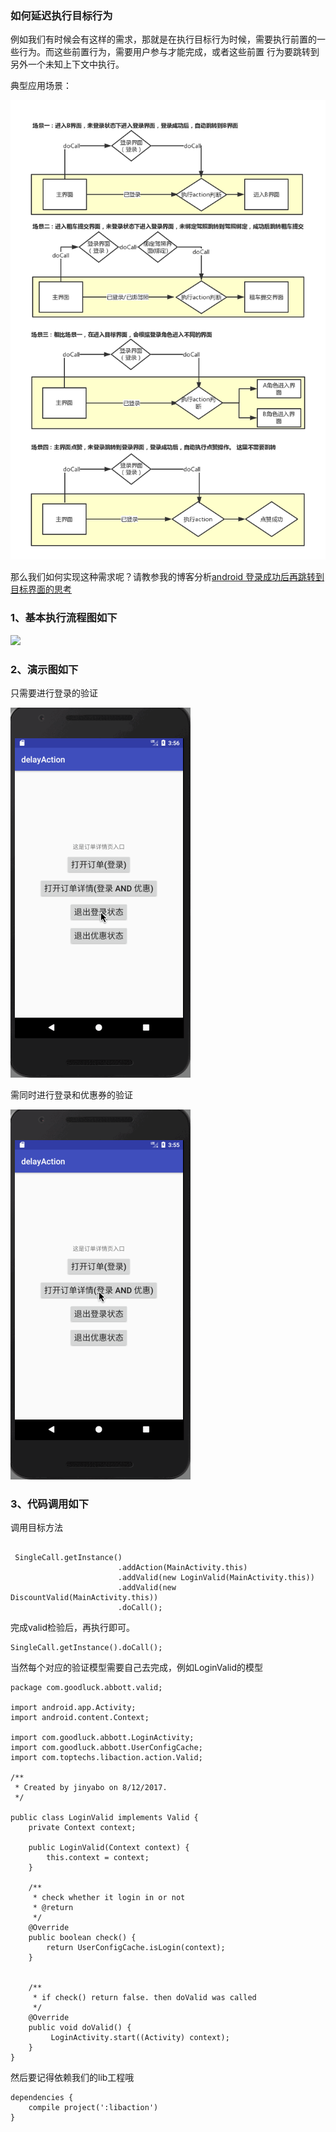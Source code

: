 ### 如何延迟执行目标行为

例如我们有时候会有这样的需求，那就是在执行目标行为时候，需要执行前置的一些行为。而这些前置行为，需要用户参与才能完成，或者这些前置
行为要跳转到另外一个未知上下文中执行。

典型应用场景：

![](./screen/delay_action.png)


那么我们如何实现这种需求呢？请教参我的博客分析[android 登录成功后再跳转到目标界面的思考](http://www.jianshu.com/p/1d0180ec64fb)




### 1、基本执行流程图如下

![](http://upload-images.jianshu.io/upload_images/2159256-91dedfb30a1c140c.png?imageMogr2/auto-orient/strip%7CimageView2/2/w/700)

### 2、演示图如下

只需要进行登录的验证

![](./screen/action-login.gif)

需同时进行登录和优惠券的验证

![](./screen/action-login-dis.gif)

### 3、代码调用如下

调用目标方法
```

 SingleCall.getInstance()
                        .addAction(MainActivity.this)
                        .addValid(new LoginValid(MainActivity.this))
                        .addValid(new DiscountValid(MainActivity.this))
                        .doCall();

```

完成valid检验后，再执行即可。
```
SingleCall.getInstance().doCall();

```

当然每个对应的验证模型需要自己去完成，例如LoginValid的模型

```
package com.goodluck.abbott.valid;

import android.app.Activity;
import android.content.Context;

import com.goodluck.abbott.LoginActivity;
import com.goodluck.abbott.UserConfigCache;
import com.toptechs.libaction.action.Valid;

/**
 * Created by jinyabo on 8/12/2017.
 */

public class LoginValid implements Valid {
    private Context context;

    public LoginValid(Context context) {
        this.context = context;
    }

    /**
     * check whether it login in or not
     * @return
     */
    @Override
    public boolean check() {
        return UserConfigCache.isLogin(context);
    }


    /**
     * if check() return false. then doValid was called
     */
    @Override
    public void doValid() {
         LoginActivity.start((Activity) context);
    }
}
```

然后要记得依赖我们的lib工程哦

```
dependencies {
    compile project(':libaction')
}
```


```
